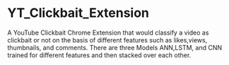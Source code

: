 # YT_Clickbait_Extension
A YouTube Clickbait Chrome Extension that would classify a video as clickbait or not on the basis of different features such as likes,views, thumbnails, and comments.
There are three Models ANN,LSTM, and CNN trained for different features and then stacked over each other. 
